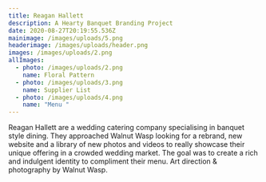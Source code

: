 ```yaml
---
title: Reagan Hallett
description: A Hearty Banquet Branding Project
date: 2020-08-27T20:19:55.536Z
mainimage: /images/uploads/5.png
headerimage: /images/uploads/header.png
images: /images/uploads/2.png
allImages:
  - photo: /images/uploads/2.png
    name: Floral Pattern
  - photo: /images/uploads/3.png
    name: Supplier List
  - photo: /images/uploads/4.png
    name: "Menu "
---
```

Reagan Hallett are a wedding catering company specialising in banquet style dining. They approached Walnut Wasp looking for a rebrand, new website and a library of new photos and videos to really showcase their unique offering in a crowded wedding market. The goal was to create a rich and indulgent identity to compliment their menu. Art direction & photography by Walnut Wasp.